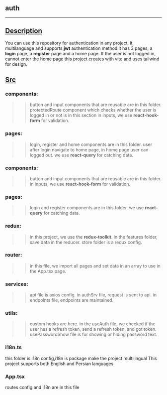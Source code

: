 ## auth

---

## [Description](README.md)

You can use this repository for authentication in any project.
it multilanguage and supports **jwt** authentication method
it has 3 pages, a **login** page, a **register** page and a home page.
If the user is not logged in, cannot enter the home page
this project creates with vite and uses tailwind for design.

## [Src](README.md)

### components:

> > button and input components that are reusable are in this folder.
> > protectedRoute component which checks whether the user is logged in or not is in this section
> > in inputs, we use **react-hook-form** for validation.

### pages:

> > login, register and home components are in this folder.
> > user after login navigate to home page, in home page user can logged out.
> > we use **react-query** for catching data.

### components:

> > button and input components that are reusable are in this folder.
> > in inputs, we use **react-hook-form** for validation.

### pages:

> > login and register components are in this folder.
> > we use **react-query** for catching data.

### redux:

> > in this project, we use the **redux-toolkit**.
> > in the features folder, save data in the reducer.
> > store folder is a redux config.

### router:

> > in this file, we import all pages and set data in an array to use in the App.tsx page.

### services:

> > api file is axios config.
> > in authSrv file, request is sent to api.
> > in endpoints file, endpoints are maintained.

### utils:

> > custom hooks are here.
> > in the useAuth file, we checked if the user has a refresh token, send a refresh token, and got token.
> > usePasswordShow file is for showing or hiding password text.

### i18n.ts

this folder is i18n config,i18n is package make the project multilingual
This project supports both English and Persian languages

### App.tsx

routes config and i18n are in this file
